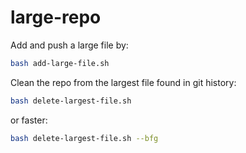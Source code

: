 # large-repo

Add and push a large file by:
```bash
bash add-large-file.sh
```

Clean the repo from the largest file found in git history:
```bash
bash delete-largest-file.sh
```

or faster:
```bash
bash delete-largest-file.sh --bfg
```
